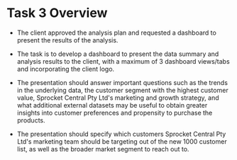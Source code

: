 # Task 3 Overview 


- The client approved the analysis plan and requested a dashboard to present the results of the analysis.

- The task is to develop a dashboard to present the data summary and analysis results to the client, with a maximum of 3 dashboard views/tabs and incorporating the client logo.

- The presentation should answer important questions such as the trends in the underlying data, the customer segment with the highest customer value, Sprocket Central Pty Ltd's marketing and growth strategy, and what additional external datasets may be useful to obtain greater insights into customer preferences and propensity to purchase the products.

- The presentation should specify which customers Sprocket Central Pty Ltd's marketing team should be targeting out of the new 1000 customer list, as well as the broader market segment to reach out to.  
